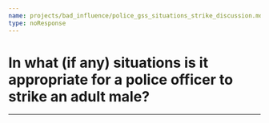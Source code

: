 ```yaml
---
name: projects/bad_influence/police_gss_situations_strike_discussion.md
type: noResponse
---
```


# In what (if any) situations is it appropriate for a police officer to strike an adult male?

---
